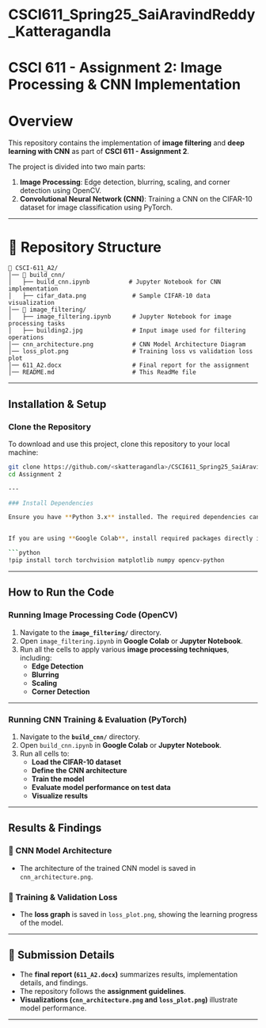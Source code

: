 # CSCI611_Spring25_SaiAravindReddy_Katteragandla

# CSCI 611 - Assignment 2: Image Processing & CNN Implementation

# Overview
This repository contains the implementation of **image filtering** and **deep learning with CNN** as part of **CSCI 611 - Assignment 2**. 

The project is divided into two main parts:
1. **Image Processing**: Edge detection, blurring, scaling, and corner detection using OpenCV.
2. **Convolutional Neural Network (CNN)**: Training a CNN on the CIFAR-10 dataset for image classification using PyTorch.

---

# 📂 Repository Structure

```
📂 CSCI-611_A2/
│── 📂 build_cnn/ 
│   ├── build_cnn.ipynb           # Jupyter Notebook for CNN implementation
│   ├── cifar_data.png             # Sample CIFAR-10 data visualization
│── 📂 image_filtering/ 
│   ├── image_filtering.ipynb      # Jupyter Notebook for image processing tasks
│   ├── building2.jpg              # Input image used for filtering operations
│── cnn_architecture.png           # CNN Model Architecture Diagram
│── loss_plot.png                  # Training loss vs validation loss plot
│── 611_A2.docx                    # Final report for the assignment
│── README.md                      # This ReadMe file
```

---

## Installation & Setup

### Clone the Repository
To download and use this project, clone this repository to your local machine:

```sh
git clone https://github.com/<skatteragandla>/CSCI611_Spring25_SaiAravindReddy_Katteragandla.git
cd Assignment 2

---

### Install Dependencies

Ensure you have **Python 3.x** installed. The required dependencies can be installed using:


If you are using **Google Colab**, install required packages directly in the notebook:

```python
!pip install torch torchvision matplotlib numpy opencv-python
```

---

## How to Run the Code

###  Running Image Processing Code (OpenCV)
1. Navigate to the **`image_filtering/`** directory.
2. Open `image_filtering.ipynb` in **Google Colab** or **Jupyter Notebook**.
3. Run all the cells to apply various **image processing techniques**, including:
   - **Edge Detection**
   - **Blurring**
   - **Scaling**
   - **Corner Detection**

---

### Running CNN Training & Evaluation (PyTorch)
1. Navigate to the **`build_cnn/`** directory.
2. Open `build_cnn.ipynb` in **Google Colab** or **Jupyter Notebook**.
3. Run all cells to:
   - **Load the CIFAR-10 dataset**
   - **Define the CNN architecture**
   - **Train the model**
   - **Evaluate model performance on test data**
   - **Visualize results**

---

## Results & Findings

### 🔹 CNN Model Architecture
- The architecture of the trained CNN model is saved in `cnn_architecture.png`.

### 🔹 Training & Validation Loss
- The **loss graph** is saved in `loss_plot.png`, showing the learning progress of the model.

---

## 📜 Submission Details
- The **final report (`611_A2.docx`)** summarizes results, implementation details, and findings.
- The repository follows the **assignment guidelines**.
- **Visualizations (`cnn_architecture.png` and `loss_plot.png`)** illustrate model performance.

---
